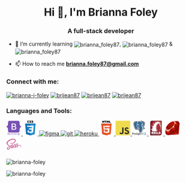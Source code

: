 <h1 align="center">Hi 👋, I'm Brianna Foley</h1>
<h3 align="center">A full-stack developer</h3>


- 🌱 I’m currently learning <img align="center" src="https://img.shields.io/badge/TypeScript-007ACC?style=for-the-badge&logo=typescript&logoColor=white" alt="brianna_foley87" height="25" width="100" /></a>, <img align="center" src="https://img.shields.io/badge/Angular-DD0031?style=for-the-badge&logo=angular&logoColor=white" alt="brianna_foley87" height="25" width="100" /></a> & <img align="center" src="https://img.shields.io/badge/Amazon_AWS-FF9900?style=for-the-badge&logo=amazonaws&logoColor=white" alt="brianna_foley87" height="25" width="100"/></a> 



- 📫 How to reach me **brianna.foley87@gmail.com**

<h3 align="left">Connect with me:</h3>
<p align="left">
<a href="https://linkedin.com/in/brianna-j-foley" target="blank"><img align="center" src="https://raw.githubusercontent.com/rahuldkjain/github-profile-readme-generator/master/src/images/icons/Social/linked-in-alt.svg" alt="brianna-j-foley" height="30" width="40" /></a>
<a href="https://instagram.com/brijean87" target="blank"><img align="center" src="https://raw.githubusercontent.com/rahuldkjain/github-profile-readme-generator/master/src/images/icons/Social/instagram.svg" alt="brijean87" height="30" width="40" /></a>
<a href="https://leetcode.com/brianna-foley/" target="blank"><img align="center" src="https://raw.githubusercontent.com/rahuldkjain/github-profile-readme-generator/master/src/images/icons/Social/leet-code.svg" alt="brijean87" height="30" width="40" /></a>
<a href="https://www.codewars.com/users/brianna-foley" target="blank"><img align="center" src="https://www.codewars.com/users/brianna-foley/badges/large" alt="brijean87" height="30" width="40" /></a>
</p>

<h3 align="left">Languages and Tools:</h3>
<p align="left"> <a href="https://getbootstrap.com" target="_blank" rel="noreferrer"> <img src="https://raw.githubusercontent.com/devicons/devicon/master/icons/bootstrap/bootstrap-plain-wordmark.svg" alt="bootstrap" width="40" height="40"/> </a> <a href="https://www.w3schools.com/css/" target="_blank" rel="noreferrer"> <img src="https://raw.githubusercontent.com/devicons/devicon/master/icons/css3/css3-original-wordmark.svg" alt="css3" width="40" height="40"/> </a> <a href="https://www.figma.com/" target="_blank" rel="noreferrer"> <img src="https://www.vectorlogo.zone/logos/figma/figma-icon.svg" alt="figma" width="40" height="40"/> </a> <a href="https://git-scm.com/" target="_blank" rel="noreferrer"> <img src="https://www.vectorlogo.zone/logos/git-scm/git-scm-icon.svg" alt="git" width="40" height="40"/> </a> <a href="https://heroku.com" target="_blank" rel="noreferrer"> <img src="https://www.vectorlogo.zone/logos/heroku/heroku-icon.svg" alt="heroku" width="40" height="40"/> </a> <a href="https://www.w3.org/html/" target="_blank" rel="noreferrer"> <img src="https://raw.githubusercontent.com/devicons/devicon/master/icons/html5/html5-original-wordmark.svg" alt="html5" width="40" height="40"/> </a> <a href="https://developer.mozilla.org/en-US/docs/Web/JavaScript" target="_blank" rel="noreferrer"> <img src="https://raw.githubusercontent.com/devicons/devicon/master/icons/javascript/javascript-original.svg" alt="javascript" width="40" height="40"/> </a> <a href="https://www.postgresql.org" target="_blank" rel="noreferrer"> <img src="https://raw.githubusercontent.com/devicons/devicon/master/icons/postgresql/postgresql-original-wordmark.svg" alt="postgresql" width="40" height="40"/> </a> <a href="https://rubyonrails.org" target="_blank" rel="noreferrer"> <img src="https://raw.githubusercontent.com/devicons/devicon/master/icons/rails/rails-original-wordmark.svg" alt="rails" width="40" height="40"/> </a> <a href="https://www.ruby-lang.org/en/" target="_blank" rel="noreferrer"> <img src="https://raw.githubusercontent.com/devicons/devicon/master/icons/ruby/ruby-original.svg" alt="ruby" width="40" height="40"/> </a> <a href="https://sass-lang.com" target="_blank" rel="noreferrer"> <img src="https://raw.githubusercontent.com/devicons/devicon/master/icons/sass/sass-original.svg" alt="sass" width="40" height="40"/> </a> </p>

<p><img align="center" src="https://github-readme-stats.vercel.app/api/top-langs?username=brianna-foley&show_icons=true&locale=en&layout=compact" alt="brianna-foley" /></p>

<p align="left"> <img src="https://komarev.com/ghpvc/?username=brianna-foley&label=Profile%20views&color=0e75b6&style=flat" alt="brianna-foley" /> </p>

